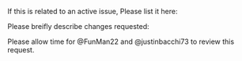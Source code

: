 If this is related to an active issue, Please list it here: 

Please breifly describe changes requested:


Please allow time for @FunMan22 and @justinbacchi73 to review this request.
